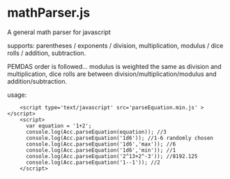 # mathParser.js
A general math parser for javascript

supports: parentheses / exponents / division, multiplication, modulus / dice rolls / addition, subtraction.

PEMDAS order is followed... modulus is weighted the same as division and multiplication, dice rolls are between division/multiplication/modulus and addition/subtraction.
 

usage:

```
    <script type='text/javascript' src='parseEquation.min.js' ></script>
    <script>
      var equation = '1+2';
      console.log(Acc.parseEquation(equation)); //3
      console.log(Acc.parseEquation('1d6')); //1-6 randomly chosen
      console.log(Acc.parseEquation('1d6','max')); //6
      console.log(Acc.parseEquation('1d6','min')); //1
      console.log(Acc.parseEquation('2^13+2^-3')); //8192.125
      console.log(Acc.parseEquation('1--1')); //2
    </script>
```
